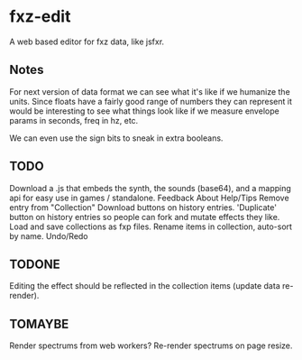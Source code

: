 fxz-edit
========

A web based editor for fxz data, like jsfxr.

Notes
-----

For next version of data format we can see what it's like if we humanize the
units. Since floats have a fairly good range of numbers they can represent it
would be interesting to see what things look like if we measure envelope params
in seconds, freq in hz, etc.

We can even use the sign bits to sneak in extra booleans.

TODO
----

Download a .js that embeds the synth, the sounds (base64), and a mapping api for easy use in games / standalone.
Feedback
About
Help/Tips
Remove entry from "Collection"
Download buttons on history entries.
'Duplicate' button on history entries so people can fork and mutate effects they like.
Load and save collections as fxp files.
Rename items in collection, auto-sort by name.
Undo/Redo

TODONE
------
Editing the effect should be reflected in the collection items (update data re-render).

TOMAYBE
-------
Render spectrums from web workers?
Re-render spectrums on page resize.
